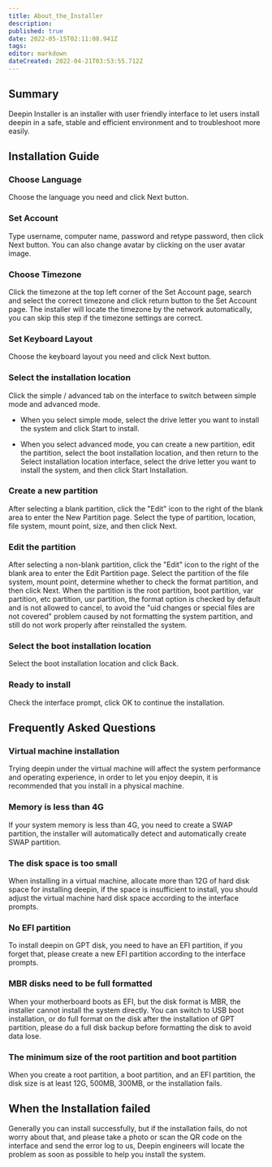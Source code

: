 ```yaml
---
title: About_the_Installer
description: 
published: true
date: 2022-05-15T02:11:08.941Z
tags: 
editor: markdown
dateCreated: 2022-04-21T03:53:55.712Z
---
```


## Summary

Deepin Installer is an installer with user friendly interface to let users install deepin in a safe, stable and efficient environment and to troubleshoot more easily.

## Installation Guide

### Choose Language
Choose the language you need and click Next button.

### Set Account

Type username, computer name, password and retype password, then click Next button. You can also change avatar by clicking on the user avatar image.

### Choose Timezone

Click the timezone at the top left corner of the Set Account page, search and select the correct timezone and click return button to the Set Account page. The installer will locate the timezone by the network automatically, you can skip this step if the timezone settings are correct.

### Set Keyboard Layout

Choose the keyboard layout you need and click Next button.

### Select the installation location

Click the simple / advanced tab on the interface to switch between simple mode and advanced mode.

- When you select simple mode, select the drive letter you want to install the system and click Start to install.

- When you select advanced mode, you can create a new partition, edit the partition, select the boot installation location, and then return to the Select installation location interface, select the drive letter you want to install the system, and then click Start Installation.

### Create a new partition

After selecting a blank partition, click the "Edit" icon to the right of the blank area to enter the New Partition page.
Select the type of partition, location, file system, mount point, size, and then click Next.

### Edit the partition

After selecting a non-blank partition, click the "Edit" icon to the right of the blank area to enter the Edit Partition page.
Select the partition of the file system, mount point, determine whether to check the format partition, and then click Next.
When the partition is the root partition, boot partition, var partition, etc partition, usr partition, the format option is checked by default and is not allowed to cancel, to avoid the "uid changes or special files are not covered" problem caused by not formatting the system partition, and still do not work properly after reinstalled the system.

### Select the boot installation location

Select the boot installation location and click Back.

### Ready to install

Check the interface prompt, click OK to continue the installation.

## Frequently Asked Questions

### Virtual machine installation

Trying deepin under the virtual machine will affect the system performance and operating experience, in order to let you enjoy deepin, it is recommended that you install in a physical machine.

### Memory is less than 4G

If your system memory is less than 4G, you need to create a SWAP partition, the installer will automatically detect and automatically create SWAP partition.

### The disk space is too small

When installing in a virtual machine, allocate more than 12G of hard disk space for installing deepin, if the space is insufficient to install, you should adjust the virtual machine hard disk space according to the interface prompts.

### No EFI partition

To install deepin on GPT disk, you need to have an EFI partition, if you forget that, please create a new EFI partition according to the interface prompts.

### MBR disks need to be full formatted

When your motherboard boots as EFI, but the disk format is MBR, the installer cannot install the system directly. You can switch to USB boot installation, or do full format on the disk after the installation of GPT partition, please do a full disk backup before formatting the disk to avoid data lose.

### The minimum size of the root partition and boot partition

When you create a root partition, a boot partition, and an EFI partition, the disk size is at least 12G, 500MB, 300MB, or the installation fails.

## When the Installation failed

Generally you can install successfully, but if the installation fails, do not worry about that, and please take a photo or scan the QR code on the interface and send the error log to us, Deepin engineers will locate the problem as soon as possible to help you install the system.
